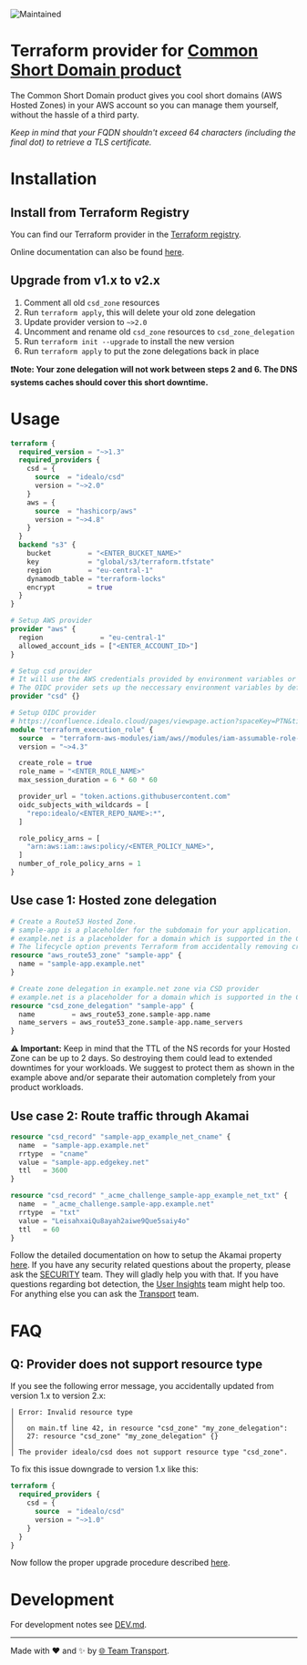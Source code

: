 ![Maintained](https://img.shields.io/maintenance/yes/2023)

# Terraform provider for [Common Short Domain product](https://github.com/idealo/transport_csd)

The Common Short Domain product gives you cool short domains (AWS Hosted Zones) in your AWS account so you can manage them yourself, without the hassle of a third party.

_Keep in mind that your FQDN shouldn't exceed 64 characters (including the final dot) to retrieve a TLS certificate._

# Installation

## Install from Terraform Registry

You can find our Terraform provider in the [Terraform registry](https://registry.terraform.io/providers/idealo/csd/latest).

Online documentation can also be found [here](https://registry.terraform.io/providers/idealo/csd/latest/docs).

## Upgrade from v1.x to v2.x

1. Comment all old `csd_zone` resources
2. Run `terraform apply`, this will delete your old zone delegation
3. Update provider version to `~>2.0`
4. Uncomment and rename old `csd_zone` resources to `csd_zone_delegation`
5. Run `terraform init --upgrade` to install the new version
6. Run `terraform apply` to put the zone delegations back in place

**❗Note: Your zone delegation will not work between steps 2 and 6. The DNS systems caches should cover this short downtime.**

# Usage

```terraform
terraform {
  required_version = "~>1.3"
  required_providers {
    csd = {
      source  = "idealo/csd"
      version = "~>2.0"
    }
    aws = {
      source  = "hashicorp/aws"
      version = "~>4.8"
    }
  }
  backend "s3" {
    bucket         = "<ENTER_BUCKET_NAME>"
    key            = "global/s3/terraform.tfstate"
    region         = "eu-central-1"
    dynamodb_table = "terraform-locks"
    encrypt        = true
  }
}

# Setup AWS provider
provider "aws" {
  region              = "eu-central-1"
  allowed_account_ids = ["<ENTER_ACCOUNT_ID>"]
}

# Setup csd provider
# It will use the AWS credentials provided by environment variables or parameters
# The OIDC provider sets up the neccessary environment variables by default
provider "csd" {}

# Setup OIDC provider
# https://confluence.idealo.cloud/pages/viewpage.action?spaceKey=PTN&title=How+to+authenticate+from+GitHub+to+AWS
module "terraform_execution_role" {
  source  = "terraform-aws-modules/iam/aws//modules/iam-assumable-role-with-oidc"
  version = "~>4.3"

  create_role = true
  role_name = "<ENTER_ROLE_NAME>"
  max_session_duration = 6 * 60 * 60

  provider_url = "token.actions.githubusercontent.com"
  oidc_subjects_with_wildcards = [
    "repo:idealo/<ENTER_REPO_NAME>:*",
  ]

  role_policy_arns = [
    "arn:aws:iam::aws:policy/<ENTER_POLICY_NAME>",
  ]
  number_of_role_policy_arns = 1
}
```

## Use case 1: Hosted zone delegation

```terraform
# Create a Route53 Hosted Zone.
# sample-app is a placeholder for the subdomain for your application.
# example.net is a placeholder for a domain which is supported in the CSD product.
# The lifecycle option prevents Terraform from accidentally removing critical resources.
resource "aws_route53_zone" "sample-app" {
  name = "sample-app.example.net"
}

# Create zone delegation in example.net zone via CSD provider
# example.net is a placeholder for a domain which is supported in the CSD product.
resource "csd_zone_delegation" "sample-app" {
  name         = aws_route53_zone.sample-app.name
  name_servers = aws_route53_zone.sample-app.name_servers
}
```

**⚠️ Important:** Keep in mind that the TTL of the NS records for your Hosted Zone can be up to 2 days. So destroying them could lead to extended downtimes for your workloads. We suggest to protect them as shown in the example above and/or separate their automation completely from your product workloads.

## Use case 2: Route traffic through Akamai

```terraform
resource "csd_record" "sample-app_example_net_cname" {
  name  = "sample-app.example.net"
  rrtype  = "cname"
  value = "sample-app.edgekey.net"
  ttl   = 3600
}

resource "csd_record" "_acme_challenge_sample-app_example_net_txt" {
  name  = "_acme_challenge.sample-app.example.net"
  rrtype  = "txt"
  value = "LeisahxaiQu8ayah2aiwe9Que5saiy4o"
  ttl   = 60
}
```

Follow the detailed documentation on how to setup the Akamai property [here](https://backstage.idealo.tools/catalog/default/component/CSD/docs/#use-case-forward-traffic-to-akamai). If you have any security related questions about the property, please ask the [SECURITY](https://teams.microsoft.com/l/channel/19%3a77eca9f9ee784e04988b4b8c29814e0b%40thread.tacv2/%25F0%259F%259B%25A1%25EF%25B8%258F%2520PT%2520Security?groupId=424df2ed-7bad-42b5-9c93-2a74f5acd0e1&tenantId=21956b19-fed2-44b7-90cf-b6d281c0a42a) team. They will gladly help you with that. If you have questions regarding bot detection, the [User Insights](https://teams.microsoft.com/l/channel/19%3a4ae895491b724ee08b6cfd54d6ea1ca3%40thread.tacv2/User%2520Insights%2520-%2520General?groupId=424df2ed-7bad-42b5-9c93-2a74f5acd0e1&tenantId=21956b19-fed2-44b7-90cf-b6d281c0a42a) team might help too. For anything else you can ask the [Transport](https://teams.microsoft.com/l/channel/19%3a3038b820be2e4194905c35f5f98b8ceb%40thread.tacv2/%25E2%2598%2581%25EF%25B8%258F%2520PT%2520Web%2520Platform?groupId=424df2ed-7bad-42b5-9c93-2a74f5acd0e1&tenantId=21956b19-fed2-44b7-90cf-b6d281c0a42a) team.


# FAQ

## Q: Provider does not support resource type

If you see the following error message, you accidentally updated from version 1.x to version 2.x:

```
│ Error: Invalid resource type
│
│   on main.tf line 42, in resource "csd_zone" "my_zone_delegation":
│   27: resource "csd_zone" "my_zone_delegation" {}
│
│ The provider idealo/csd does not support resource type "csd_zone".
```

To fix this issue downgrade to version 1.x like this:

```terraform
terraform {
  required_providers {
    csd = {
      source  = "idealo/csd"
      version = "~>1.0"
    }
  }
}
```

Now follow the proper upgrade procedure described [here](https://github.com/idealo/terraform-provider-csd/tree/main#upgrade-from-v1x-to-v2x).

# Development

For development notes see [DEV.md](DEV.md).




---

Made with ❤️ and ✨ by [🌐 Team Transport](https://github.com/orgs/idealo/teams/transport).
